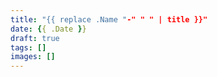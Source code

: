 ```yaml
---
title: "{{ replace .Name "-" " " | title }}"
date: {{ .Date }}
draft: true
tags: []
images: []
---
```



